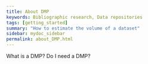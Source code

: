 ```yaml
---
title: About DMP
keywords: Bibliographic research, Data repositories
tags: [getting_started]
summary: "How to estimate the volume of a dataset"
sidebar: mydoc_sidebar
permalink: about_DMP.html
---
```


What is a DMP?
Do I need a DMP?




